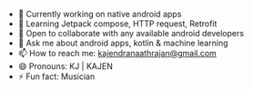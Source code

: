 - 🔭 Currently working on native android apps
- 🌱 Learning Jetpack compose, HTTP request, Retrofit
- 👯 Open to collaborate with any available android developers
- 💬 Ask me about android apps, kotlin & machine learning
- 📫 How to reach me: kajendranaathrajan@gmail.com
- 😄 Pronouns: KJ | KAJEN
- ⚡ Fun fact: Musician
